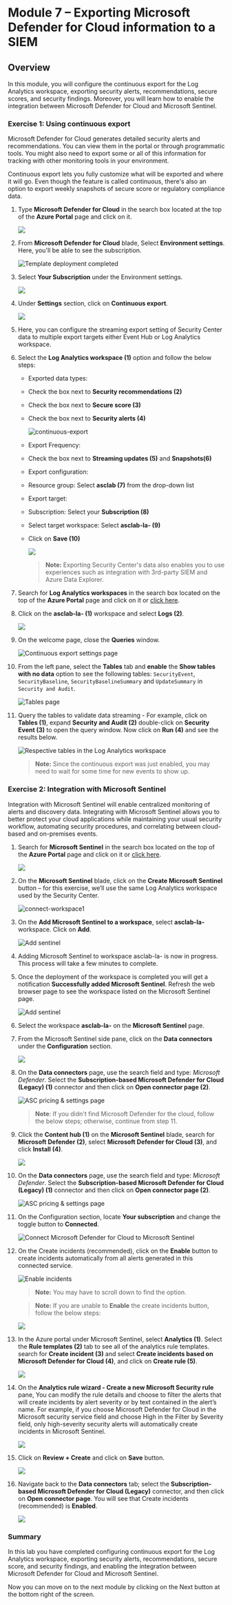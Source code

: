 # Module 7 – Exporting Microsoft Defender for Cloud information to a SIEM

## Overview

In this module, you will configure the continuous export for the Log Analytics workspace, exporting security alerts, recommendations, secure scores, and security findings. Moreover, you will learn how to enable the integration between Microsoft Defender for Cloud and Microsoft Sentinel.

### Exercise 1: Using continuous export

Microsoft Defender for Cloud generates detailed security alerts and recommendations. You can view them in the portal or through programmatic tools. You might also need to export some or all of this information for tracking with other monitoring tools in your environment.

Continuous export lets you fully customize what will be exported and where it will go. Even though the feature is called continuous, there's also an option to export weekly snapshots of secure score or regulatory compliance data.

1. Type **Microsoft Defender for Cloud** in the search box located at the top of the **Azure Portal** page and click on it.

    ![](../Images/m3e1s1.png)

1. From **Microsoft Defender for Cloud** blade, Select **Environment settings**. Here, you'll be able to see the subscription.

    ![Template deployment completed](../Images/m2e1s3.2.png)
    
1. Select **Your Subscription** under the Environment settings.

    ![](../Images/envset.png)

1. Under **Settings** section, click on **Continuous export**.

    ![](../Images/Sh36.png)

1. Here, you can configure the streaming export setting of Security Center data to multiple export targets either Event Hub or Log Analytics workspace.

1. Select the **Log Analytics workspace (1)** option and follow the below steps:

    - Exported data types:

     - Check the box next to  **Security recommendations (2)**

     - Check the box next to **Secure score (3)**

     - Check the box next to **Security alerts (4)**

         ![continuous-export](../Images/LAW1.png)
     
     - Export Frequency:

     - Check the box next to **Streaming updates (5)** and **Snapshots(6)**

     - Export configuration:

      - Resource group: Select **asclab (7)** from the drop-down list

     - Export target:

      - Subscription: Select your **Subscription (8)**

      - Select target workspace: Select **asclab-la-<inject key="Deployment ID" enableCopy="false" /> (9)**

     -  Click on **Save (10)**

        ![](../Images/LAW2.png)

        > **Note:** Exporting Security Center's data also enables you to use experiences such as integration with 3rd-party SIEM and Azure Data Explorer.

1. Search for **Log Analytics workspaces** in the search box located on the top of the **Azure Portal** page and click on it or [click here](https://portal.azure.com/#blade/HubsExtension/BrowseResource/resourceType/Microsoft.OperationalInsights%2Fworkspaces).

1. Click on the **asclab-la-<inject key="Deployment ID" enableCopy="false" /> (1)** workspace and select **Logs (2)**.

    ![](../Images/Sh37.png) 

1. On the welcome page, close the **Queries** window.

    ![Continuous export settings page](https://github.com/CloudLabsAI-Azure/AIW-Security-Immersion/blob/main/Labs/Images/log-analytic-started2.png?raw=true)

1. From the left pane, select the **Tables** tab and **enable** the **Show tables with no data** option to see the following tables: `SecurityEvent`, `SecurityBaseline`, `SecurityBaselineSummary` and  `UpdateSummary` in `Security and Audit`.

    ![Tables page](https://github.com/CloudLabsAI-Azure/AIW-Security-Immersion/blob/main/Labs/Images/showtables.png?raw=true)

1. Query the tables to validate data streaming - For example, click on **Tables (1)**, expand **Security and Audit (2)** double-click on **Security Event (3)** to open the query window. Now click on **Run (4)** and see the results below.

    ![Respective tables in the Log Analytics workspace](https://github.com/CloudLabsAI-Azure/AIW-Security-Immersion/blob/main/Labs/Images/Log-editor-tables.png?raw=true)
  
   > **Note:** Since the continuous export was just enabled, you may need to wait for some time for new events to show up.

### Exercise 2: Integration with Microsoft Sentinel

Integration with Microsoft Sentinel will enable centralized monitoring of alerts and discovery data. Integrating with Microsoft Sentinel allows you to better protect your cloud applications while maintaining your usual security workflow, automating security procedures, and correlating between cloud-based and on-premises events.

1. Search for **Microsoft Sentinel** in the search box located on the top of the **Azure Portal** page and click on it or [click here](https://portal.azure.com/#blade/Microsoft_Azure_Security_Insights/WorkspaceSelectorBlade).

    ![](../Images/m7e2s1.png)

2. On the **Microsoft Sentinel** blade, click on the **Create Microsoft Sentinel** button – for this exercise, we’ll use the same Log Analytics workspace used by the Security Center.
 
    ![connect-workspace1](../Images/M7-Ex2-2.png)

3. On the **Add Microsoft Sentinel to a workspace**, select **asclab-la-<inject key="Deployment ID" enableCopy="false" />** workspace. Click on **Add**.

    ![Add sentinel](../Images/sentineladd.png)

4. Adding Microsoft Sentinel to workspace asclab-la-<inject key="Deployment ID" enableCopy="false" /> is now in progress. This process will take a few minutes to complete. 

5. Once the deployment of the workspace is completed you will get a notification **Successfully added Microsoft Sentinel**. Refresh the web browser page to see the workspace listed on the Microsoft Sentinel page.

   ![Add sentinel](../Images/sentinelws.png)

6. Select the workspace **asclab-la-<inject key="Deployment ID" enableCopy="false" />** on the **Microsoft Sentinel** page. 

7. From the Microsoft Sentinel side pane, click on the **Data connectors** under the **Configuration** section.

    ![](../Images/microsoft-senitinel-latest.png)
    

8. On the **Data connectors** page, use the search field and type: *Microsoft Defender*. Select the **Subscription-based Microsoft Defender for Cloud (Legacy) (1)** connector and then click on **Open connector page (2)**.

    ![ASC pricing & settings page](../Images/Sh38.png)
   
   >**Note**: If you didn't find Microsoft Defender for the cloud, follow the below steps; otherwise, continue from step 11.

10. Click the **Content hub (1)** on the **Microsoft Sentinel** blade, search for **Microsoft Defender (2)**, select **Microsoft Defender for Cloud (3)**, and click **Install (4)**.

    ![](../Images/Sh5.png)

11. On the **Data connectors** page, use the search field and type: *Microsoft Defender*. Select the **Subscription-based Microsoft Defender for Cloud (Legacy) (1)** connector and then click on **Open connector page (2)**.

    ![ASC pricing & settings page](../Images/Sh38.png)

12. On the Configuration section, locate **Your subscription** and change the toggle button to **Connected**.

    ![Connect Microsoft Defender for Cloud to Microsoft Sentinel](../Images/connected.png)

13. On the Create incidents (recommended), click on the **Enable** button to create incidents automatically from all alerts generated in this connected service.

     ![Enable incidents](../Images/asc-sentinel-enable-incidents.png)
 
    > **Note:** You may have to scroll down to find the option.
    
    > **Note:** If you are unable to **Enable** the create incidents button, follow the below steps:

      ![](../Images/Sh39.png)

    
14. In the Azure portal under Microsoft Sentinel, select **Analytics (1)**. Select the **Rule templates (2)** tab to see all of the analytics rule templates. search for **Create incident (3)** and select **Create incidents based on Microsoft Defender for Cloud (4)**, and click on **Create rule (5)**.

    ![](../Images/Sh7.png)

15. On the **Analytics rule wizard - Create a new Microsoft Security rule** pane, You can modify the rule details and choose to filter the alerts that will create incidents by alert severity or by text contained in the alert’s name. For example, if you choose Microsoft Defender for Cloud in the Microsoft security service field and choose High in the Filter by Severity field, only high-severity security alerts will automatically create incidents in Microsoft Sentinel.

    ![](../Images/Sh8.png)

16. Click on **Review + Create** and click on **Save** button.

    ![](../Images/Sh9.png)

17. Navigate back to the **Data connectors** tab; select the **Subscription-based Microsoft Defender for Cloud (Legacy)** connector, and then click on **Open connector page**. You will see that Create incidents (recommended) is **Enabled**.

    ![](../Images/Sh40.png)

### Summary

In this lab you have completed configuring continuous export for the Log Analytics workspace, exporting security alerts, recommendations, secure score, and security findings, and enabling the integration between Microsoft Defender for Cloud and Microsoft Sentinel.

Now you can move on to the next module by clicking on the Next button at the bottom right of the screen.
